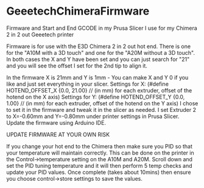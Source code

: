 # GeeetechChimeraFirmware
Firmware and Start and End GCODE in my Prusa Slicer I use for my Chimera 2 in 2 out Geeetech printer

Firmware is for use with the E3D Chimera 2 in 2 out hot end. There is one for the "A10M with a 3D touch" and one for the "A20M without a 3D touch".
In both cases the X and Y have been set and you can just search for "21" and you will see the offset I set for the 2nd tip to align it.

In the firmware X is 21mm and Y is 1mm - You can make X and Y 0 if you like and just set everything in your slicer. 
Settings for X: (#define HOTEND_OFFSET_X {0.0, 21.00} // (in mm) for each extruder, offset of the hotend on the X axis)
Settings for Y: (#define HOTEND_OFFSET_Y {0.0, 1.00}  // (in mm) for each extruder, offset of the hotend on the Y axis)
I chose to set it in the firmware and tweak it in the slicer as needed. I set Extruder 2 to X=-0.60mm and Y=-0.80mm under printer settings in Prusa Slicer.
Update the firmware using Arduino IDE.

UPDATE FIRMWARE AT YOUR OWN RISK

If you change your hot end to the Chimera then make sure you PID so that your temperature will maintain correctly.
This can be done on the printer in the Control->temperature setting on the A10M and A20M. Scroll down and set the PID tuning temperature and it will then perform 5 temp checks and update your PID values.
Once complete (takes about 10mins) then ensure you choose control->store settings to save the values.


